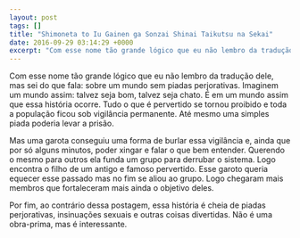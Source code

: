 ```yaml
---
layout: post
tags: []
title: "Shimoneta to Iu Gainen ga Sonzai Shinai Taikutsu na Sekai"
date: 2016-09-29 03:14:29 +0000
excerpt: "Com esse nome tão grande lógico que eu não lembro da tradução dele, mas sei do que fala: sobre um mundo sem piadas perjorativas. Imaginem..."
---
```


Com esse nome tão grande lógico que eu não lembro da tradução dele, mas sei do que fala: sobre um mundo sem piadas perjorativas. Imaginem um mundo assim: talvez seja bom, talvez seja chato. É em um mundo assim que essa história ocorre. Tudo o que é pervertido se tornou proibido e toda a população ficou sob vigilância permanente. Até mesmo uma simples piada poderia levar a prisão.

Mas uma garota conseguiu uma forma de burlar essa vigilância e, ainda que por só alguns minutos, poder xingar e falar o que bem entender. Querendo o mesmo para outros ela funda um grupo para derrubar o sistema. Logo encontra o filho de um antigo e famoso pervertido. Esse garoto queria equecer esse passado mas no fim se aliou ao grupo. Logo chegaram mais membros que fortaleceram mais ainda o objetivo deles.

Por fim, ao contrário dessa postagem, essa história é cheia de piadas perjorativas, insinuações sexuais e outras coisas divertidas. Não é uma obra-prima, mas é interessante.

